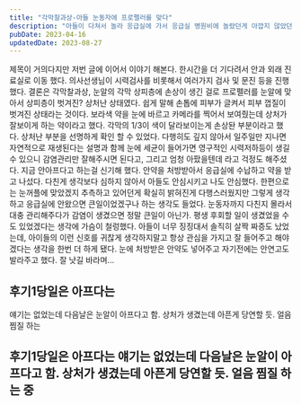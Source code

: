 ```yaml
---
title: "각막찰과상-아들 눈동자에 프로펠러를 맞다"
description: "아들이 다쳐서 놀라 응급실에 가서 응급실 병원비에 놀랐던게 아깝지 않았던 것에 관련한 심오하지 않은 이야기"
pubDate: 2023-04-16
updatedDate: 2023-08-27
---
```


제목이 거의다지만 저번 글에 이어서 이야기 해본다.
한시간을 더 기다려서 안과 외래 진료실로 이동 했다.
의사선생님이 시력검사를 비롯해서 여러가지 검사 및 문진 등을 진행했다.
결론은 각막찰과상, 눈알의 각막 상피층에 손상이 생긴 걸로 프로펠러를 눈알에 맞아서 상피층이 벗겨진?
상처난 상태였다.
쉽게 말해 손톱에 피부가 글켜서 피부 껍질이 벗겨진 상태라는 것이다.
보라색 약을 눈에 바르고 카메라를 찍어서 보여줬는데 상처가 잘보이게 하는 약이라고 했다.
각막의 1/3이 색이 달라보이는게 손상돤 부분이라고 했다.
상처난 부분을 선명하게 확인 할 수 있었다.
다행히도 깊지 않아서 일주일만 지나면 자연적으로 재생된다는 설명과 함께 눈에 세균이 들어가면 영구적인 시력저하등이 생길수 있으니 감염관리만 잘해주시면 된다고, 그리고 엄청 아팠을텐데 라고 걱정도 해주셨다.
지금 안아프다고 하는걸 신기해 했다.
안약을 처방받아서 응급실에 수납하고 약을 받고 나섰다.
다친게 생각보다 심하지 않아서 아들도 안심시키고 나도 안심했다.
한편으로는 눈꺼플에 맞았겠지 추측하고 있어던게 확실히 밝혀진게 다행스러웠지만 그렇게 생각하고 응급실에 안왔으면 큰일이었겠구나 하는 생각도 들었다.
눈동자까지 다친지 몰라서 대충 관리해주다가 감염이 생겼으면 정말 큰일이 아닌가.
평생 후회할 일이 생겼었을 수도 있었겠다는 생각에 가슴이 철렁했다.
아들이 너무 징징대서 솔직히 살짝 짜증도 났었는데, 아이들의 이런 신호를 귀찮게 생각하지말고 항상 관심을 가지고 잘 들어주고 해야겠다는 생각을 한번 더 하게 됐다.
눈에 처방받은 안약도 넣어주고 자기전에는 안연고도 발라주고 했다.
잘 낫길 바라며...

## 후기1당일은 아프다는

얘기는 없었는데 다음날은 눈알이 아프다고 함. 상처가 생겼는데 아픈게 당연할 듯. 얼음 찜질 하는
## 후기1당일은 아프다는 얘기는 없었는데 다음날은 눈알이 아프다고 함. 상처가 생겼는데 아픈게 당연할 듯. 얼음 찜질 하는 중
